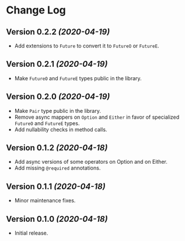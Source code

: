 Change Log
==========

Version 0.2.2 *(2020-04-19)*
----------------------------

* Add extensions to `Future` to convert it to `FutureO` or `FutureE`.

Version 0.2.1 *(2020-04-19)*
----------------------------

* Make `FutureO` and `FutureE` types public in the library.

Version 0.2.0 *(2020-04-19)*
----------------------------

* Make `Pair` type public in the library.
* Remove async mappers on `Option` and `Either` in favor of specialized `FutureO` and `FutureE` types.
* Add nullability checks in method calls.

Version 0.1.2 *(2020-04-18)*
----------------------------

* Add async versions of some operators on Option and on Either.
* Add missing `@required` annotations. 

Version 0.1.1 *(2020-04-18)*
----------------------------

* Minor maintenance fixes. 

Version 0.1.0 *(2020-04-18)*
----------------------------

* Initial release.
